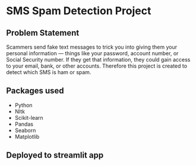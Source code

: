 # SMS Spam Detection Project

## Problem Statement
Scammers send fake text messages to trick you into giving them your personal information — things like your password, account number, or Social Security number. If they get that information, they could gain access to your email, bank, or other accounts.
Therefore this project is created to detect which SMS is ham or spam.

## Packages used
- Python
- Nltk
- Scikit-learn
- Pandas
- Seaborn
- Matplotlib

## Deployed to streamlit app